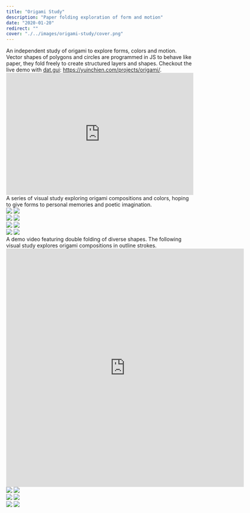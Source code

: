 ```yaml
---
title: "Origami Study"
description: "Paper folding exploration of form and motion"
date: "2020-01-20"
redirect: ""
cover: "./../images/origami-study/cover.png"
---
```


  <div class="text">An independent study of origami to explore forms, colors and motion. Vector shapes of polygons and circles are programmed in JS to behave like paper, they fold freely to create structured layers and shapes. Checkout the live demo with <a href="https://github.com/dataarts/dat.gui" target="_blank">dat.gui</a>: <a href="https://yuinchien.com/projects/origami/" target="_blank">https://yuinchien.com/projects/origami/</a>.</div>

<div class="video"><div style="padding:65% 0 0 0;position:relative;"><iframe src="https://player.vimeo.com/video/386425041?autoplay=1&loop=1&title=0&byline=0&portrait=0" style="position:absolute;top:0;left:0;width:100%;height:100%;" frameborder="0" allow="autoplay; fullscreen" allowfullscreen></iframe></div><script src="https://player.vimeo.com/api/player.js"></script></div>

<div class="text">A series of visual study exploring origami compositions and colors, hoping to give forms to personal memories and poetic imagination.</div>

<div class="two-up">
  <img src="./../images/origami-study/Frame44.png" />
  <img src="./../images/origami-study/Frame52.png" />
</div>
<div class="two-up">
  <img src="./../images/origami-study/Frame55.png" />
  <img src="./../images/origami-study/Frame100.png" />
</div>

<div class="two-up">
  <img src="./../images/origami-study/Frame6.png" />
  <img src="./../images/origami-study/Frame22.png" />
</div>

<div class="two-up">
  <img src="./../images/origami-study/Frame25.png" />
  <img src="./../images/origami-study/Frame23.png" />
</div>

<div class="text">A demo video featuring double folding of diverse shapes. The following visual study explores origami compositions in outline strokes.</div>

<div class="video fixed-size"><iframe src="https://player.vimeo.com/video/386356715?autoplay=1&loop=1&title=0&byline=0&portrait=0" width="640" height="640" frameborder="0" allow="autoplay; fullscreen" allowfullscreen></iframe></div>

<div class="two-up">
  <img src="./../images/origami-study/origami.jpg" />
  <img src="./../images/origami-study/Frame41.jpg" />

</div>

<div class="two-up">
  <img src="./../images/origami-study/Frame39.jpg" />
  <img src="./../images/origami-study/Frame42.jpg" />
</div>



<div class="two-up">
  <img src="./../images/origami-study/origami_00.png" />
  <img src="./../images/origami-study/origami_06.png" />
</div>
